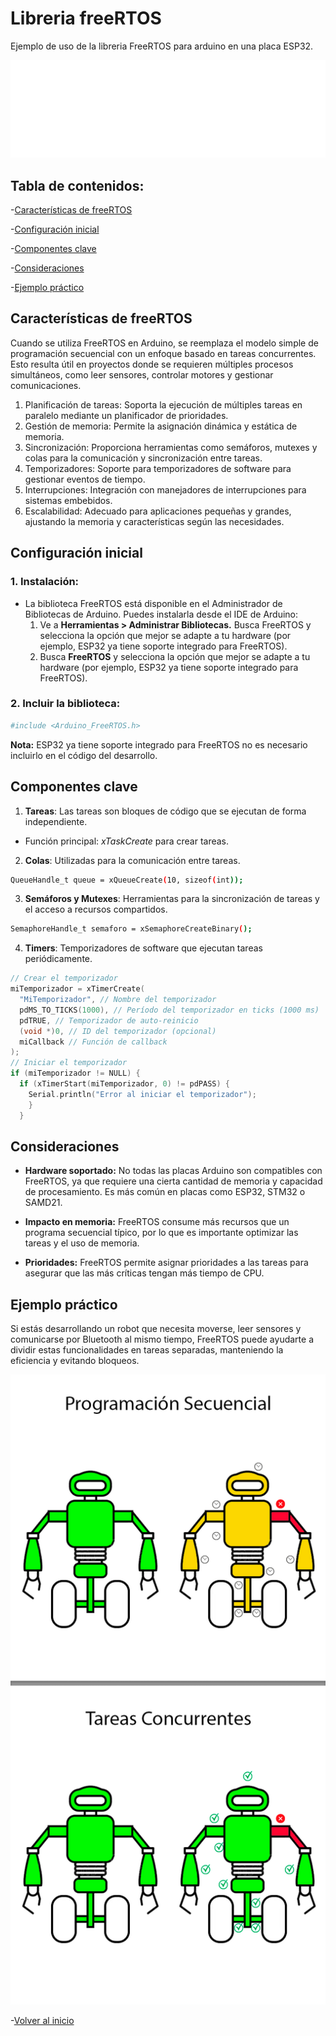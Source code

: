 # Libreria freeRTOS

Ejemplo de uso de la libreria FreeRTOS para arduino en una placa ESP32.

![freeRTOS](/src/svg/logo.svg)

## Tabla de contenidos:

-[Características de freeRTOS](#características-de-freertos)

-[Configuración inicial](#configuración-inicial)

-[Componentes clave](#componentes-clave)

-[Consideraciones](#consideraciones)

-[Ejemplo práctico](#ejemplo-práctico)

## Características de freeRTOS

Cuando se utiliza FreeRTOS en Arduino, se reemplaza el modelo simple de programación secuencial con un enfoque basado en tareas concurrentes. Esto resulta útil en proyectos donde se requieren múltiples procesos simultáneos, como leer sensores, controlar motores y gestionar comunicaciones.

1. Planificación de tareas: Soporta la ejecución de múltiples tareas en paralelo mediante un planificador de prioridades.
2. Gestión de memoria: Permite la asignación dinámica y estática de memoria.
3. Sincronización: Proporciona herramientas como semáforos, mutexes y colas para la comunicación y sincronización entre tareas.
4. Temporizadores: Soporte para temporizadores de software para gestionar eventos de tiempo.
5. Interrupciones: Integración con manejadores de interrupciones para sistemas embebidos.
6. Escalabilidad: Adecuado para aplicaciones pequeñas y grandes, ajustando la memoria y características según las necesidades.

## Configuración inicial

### 1. Instalación:

- La biblioteca FreeRTOS está disponible en el Administrador de Bibliotecas de Arduino. Puedes instalarla desde el IDE de Arduino:
  1. Ve a **Herramientas > Administrar Bibliotecas.**
     Busca FreeRTOS y selecciona la opción que mejor se adapte a tu hardware (por ejemplo, ESP32 ya tiene soporte integrado para FreeRTOS).
  2. Busca **FreeRTOS** y selecciona la opción que mejor se adapte a tu hardware (por ejemplo, ESP32 ya tiene soporte integrado para FreeRTOS).

### 2. Incluir la biblioteca:

```bash
#include <Arduino_FreeRTOS.h>
```

**Nota:** ESP32 ya tiene soporte integrado para FreeRTOS no es necesario incluirlo en el código del desarrollo.

## Componentes clave

1. **Tareas**: Las tareas son bloques de código que se ejecutan de forma independiente.

- Función principal: _xTaskCreate_ para crear tareas.

2. **Colas**: Utilizadas para la comunicación entre tareas.

```bash
QueueHandle_t queue = xQueueCreate(10, sizeof(int));
```

3. **Semáforos y Mutexes**: Herramientas para la sincronización de tareas y el acceso a recursos compartidos.

```bash
SemaphoreHandle_t semaforo = xSemaphoreCreateBinary();
```

4. **Timers**: Temporizadores de software que ejecutan tareas periódicamente.

```c++
// Crear el temporizador
miTemporizador = xTimerCreate(
  "MiTemporizador", // Nombre del temporizador
  pdMS_TO_TICKS(1000), // Período del temporizador en ticks (1000 ms)
  pdTRUE, // Temporizador de auto-reinicio
  (void *)0, // ID del temporizador (opcional)
  miCallback // Función de callback
);
// Iniciar el temporizador
if (miTemporizador != NULL) {
  if (xTimerStart(miTemporizador, 0) != pdPASS) {
    Serial.println("Error al iniciar el temporizador");
    }
  }
```

## Consideraciones

- **Hardware soportado:** No todas las placas Arduino son compatibles con FreeRTOS, ya que requiere una cierta cantidad de memoria y capacidad de procesamiento. Es más común en placas como ESP32, STM32 o SAMD21.

- **Impacto en memoria:** FreeRTOS consume más recursos que un programa secuencial típico, por lo que es importante optimizar las tareas y el uso de memoria.

- **Prioridades:** FreeRTOS permite asignar prioridades a las tareas para asegurar que las más críticas tengan más tiempo de CPU.

## Ejemplo práctico

Si estás desarrollando un robot que necesita moverse, leer sensores y comunicarse por Bluetooth al mismo tiempo, FreeRTOS puede ayudarte a dividir estas funcionalidades en tareas separadas, manteniendo la eficiencia y evitando bloqueos.

![robot](src/images/robot.png)

-[Volver al inicio](#libreria-freertos)
